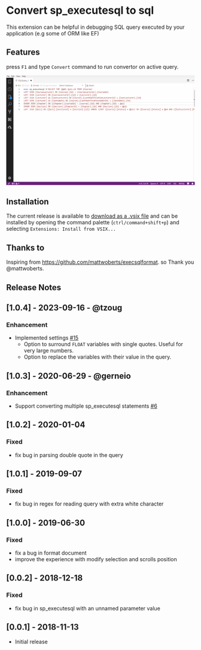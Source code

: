 # Convert sp_executesql to sql

This extension can be helpful in debugging SQL query executed by your application (e.g some of ORM like EF)

## Features

press `F1` and type `Convert` command to run convertor on active query.

![gif](https://raw.githubusercontent.com/PejmanNik/sqlops-spexecutesql-to-sql/master/images/convert.gif)

## Installation
The current release is available to [download as a .vsix file](https://github.com/PejmanNik/sqlops-spexecutesql-to-sql/releases/download/1.0.0/sqlops-spexecutesql-to-sql-1.0.0.vsix) and can be installed by opening the command palette (`ctrl/command+shift+p`) and selecting `Extensions: Install from VSIX...`

## Thanks to
Inspiring from https://github.com/mattwoberts/execsqlformat. so Thank you @mattwoberts.

## Release Notes

## [1.0.4] - 2023-09-16 - @tzoug
### Enhancement
- Implemented settings [#15](https://github.com/PejmanNik/sqlops-spexecutesql-to-sql/pull/15)
    - Option to surround `FLOAT` variables with single quotes. Useful for very large numbers.
    - Option to replace the variables with their value in the query.

## [1.0.3] - 2020-06-29 - @gerneio
### Enhancement
- Support converting multiple sp_executesql statements [#6](https://github.com/PejmanNik/sqlops-spexecutesql-to-sql/pull/6)

## [1.0.2] - 2020-01-04
### Fixed
- fix bug in parsing double quote in the query

## [1.0.1] - 2019-09-07
### Fixed
- fix bug in regex for reading query with extra white character

## [1.0.0] - 2019-06-30
### Fixed
- fix a bug in format document
- improve the experience with modify selection and scrolls position

## [0.0.2] - 2018-12-18
### Fixed
- fix bug in sp_executesql with an unnamed parameter value

## [0.0.1] - 2018-11-13
- Initial release
